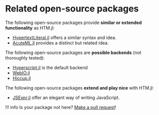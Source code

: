 # Related open-source packages

The following open-source packages provide **similar or extended functionality** as HTM.jl:

- [HypertextLiteral.jl](https://github.com/MechanicalRabbit/HypertextLiteral.jl) offers a similar syntax and idea.
- [AcuteML.jl](https://github.com/aminya/AcuteML.jl) provides a distinct but related idea.

The following open-source packages are **possible backends** (not thoroughly tested):

- [Hyperscript.jl](https://github.com/yurivish/Hyperscript.jl) is the default backend
- [WebIO.jl](https://github.com/JuliaGizmos/WebIO.jl)
- [Hiccup.jl](https://github.com/JunoLab/Hiccup.jl)

The following open-source packages **extend and play nice** with HTM.jl:

- [JSExpr.jl](https://github.com/JuliaGizmos/JSExpr.jl) offer an elegant way of writing JavaScript.

!!! info
    Is your package not here? [Make a pull request](https://github.com/schneiderfelipe/HTM.jl/pulls)!

